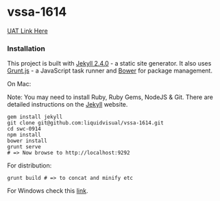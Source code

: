 vssa-1614
========

[UAT Link Here](http://vacswimsa.uat.liquidvisual.net)

### Installation

This project is built with [Jekyll 2.4.0](http://jekyllrb.com) - a static site generator. It also uses [Grunt.js](http://gruntjs.com) - a JavaScript task runner and [Bower](http://bower.io) for package management.

On Mac:

Note: You may need to install Ruby, Ruby Gems, NodeJS & Git. There are detailed instructions on the [Jekyll](http://jekyllrb.com/docs/installation/) website.

    gem install jekyll
    git clone git@github.com:liquidvisual/vssa-1614.git
    cd swc-0914
    npm install
    bower install
    grunt serve
    # => Now browse to http://localhost:9292

For distribution:

    grunt build # => to concat and minify etc

For Windows check this [link](http://jekyllrb.com/docs/windows/#installation).